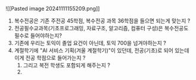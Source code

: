 ![[Pasted image 20241111155209.png]]

1. 복수전공은 기존 주전공 45학점, 복수전공 과목 36학점을 들으면 되는게 맞는지 ?
2. 전공필수교과목(기초프로그래밍, 자료구조, 알고리즘, 컴퓨터 구성)은 복수전공도 필수로 들어야하는지?
3. 기존에 우리는 토익이 졸업 요건이 아닌데, 토익 700을 넘겨야하는지 ?
4. 계절학기에 "AI 서비스 기획(겨울 계절학기)"이 있던데, 전공(기초)로 되어 있는데 이게 전공 학점으로 들어가는지 ?
	1. 그리고 복전 학생도 포함되게 해주는지 ?
	2. 